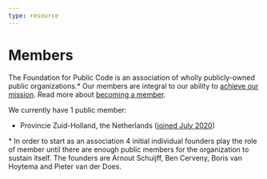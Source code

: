 ```yaml
---
type: resource
---
```


# Members

The Foundation for Public Code is an association of wholly publicly-owned public organizations.* Our members are integral to our ability to [achieve our mission](https://about.publiccode.net/organization/mission.html). Read more about [becoming a member](https://publiccode.net/membership/).

We currently have 1 public member:

- Provincie Zuid-Holland, the Netherlands ([joined July 2020](https://www.zuid-holland.nl/publish/pages/25949/cf6_gs_brief_-_lidmaatschap_vereniging_foundation_for_public_code_-_dos-2016-0004358.pdf))

\* In order to start as an association 4 initial individual founders play the role of member until there are enough public members for the organization to sustain itself. The founders are Arnout Schuijff, Ben Cerveny, Boris van Hoytema and Pieter van der Does.

